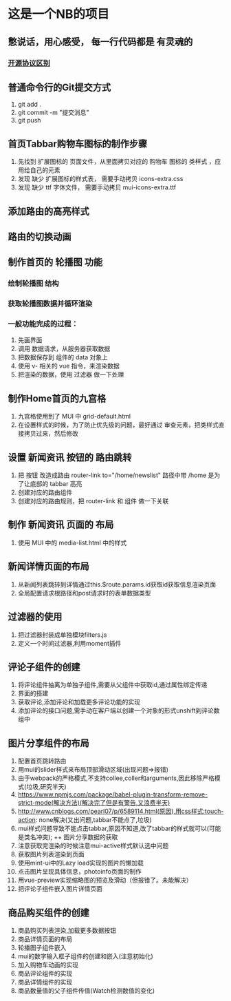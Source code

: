 # 这是一个NB的项目

## 憋说话，用心感受， 每一行代码都是 有灵魂的

### [开源协议区别](https://www.zhihu.com/question/19568896)

## 普通命令行的Git提交方式
1. git add .
2. git commit -m "提交消息"
3. git push

## 首页Tabbar购物车图标的制作步骤
1. 先找到 扩展图标的 页面文件，从里面拷贝对应的 购物车 图标的 类样式 ，应用给自己的元素
2. 发现 缺少 扩展图标的样式表， 需要手动拷贝 icons-extra.css
3. 发现 缺少 ttf 字体文件， 需要手动拷贝 mui-icons-extra.ttf

## 添加路由的高亮样式

## 路由的切换动画

## 制作首页的 轮播图 功能
### 绘制轮播图 结构
### 获取轮播图数据并循环渲染
### 一般功能完成的过程：
1. 先画界面
2. 调用 数据请求，从服务器获取数据
3. 把数据保存到 组件的 data 对象上
4. 使用 v- 相关的 vue 指令，来渲染数据
5. 把渲染的数据，使用 过滤器 做一下处理

## 制作Home首页的九宫格
1. 九宫格使用到了 MUI 中 grid-default.html
2. 在设置样式的时候，为了防止优先级的问题，最好通过 审查元素，把类样式直接拷贝过来，然后修改

## 设置 新闻资讯 按钮的 路由跳转
1. 把 按钮 改造成路由 router-link   to="/home/newslist"    路径中带 /home 是为了让底部的 tabbar 高亮
2. 创建对应的路由组件
3. 创建对应的路由规则，把 router-link 和 组件 做一下关联

## 制作 新闻资讯 页面的 布局
1. 使用 MUI 中的 media-list.html 中的样式

## 新闻详情页面的布局
1. 从新闻列表跳转到详情通过this.$route.params.id获取id获取信息渲染页面
2. 全局配置请求根路径和post请求时的表单数据类型

## 过滤器的使用
1. 把过滤器封装成单独模块filters.js
2. 定义一个时间过滤器,利用moment插件

## 评论子组件的创建
1. 将评论组件抽离为单独子组件,需要从父组件中获取id,通过属性绑定传递
2. 界面的搭建
3. 获取评论,添加评论和加载更多评论功能的实现
4. 添加评论的接口问题,需手动在客户端以创建一个对象的形式unshift到评论数组中

## 图片分享组件的布局
1. 配置首页跳转路由
2. 用mui的slider样式来布局顶部滑动区域(出现问题=>报错)
3. 由于webpack的严格模式,不支持collee,coller和arguments,因此移除严格模式(垃圾,研究半天)
4. https://www.npmjs.com/package/babel-plugin-transform-remove-strict-mode(解决方法)(解决完了但是有警告,又浪费半天)
5. http://www.cnblogs.com/pearl07/p/6589114.html(原因),用css样式:touch-action: none解决(又出问题,tabbar不能点了,垃圾)  
6. mui样式问题导致不能点击tabbar,原因不知道,改了tabbar的样式就可以(可能是类名冲突);
++ 图片分享数据的获取
1. 注意获取完渲染的时候注意mui-active样式默认选中问题
2. 获取图片列表渲染到页面
3. 使用mint-ui中的Lazy load实现的图片的懒加载
4. 点击图片呈现具体信息，photoinfo页面的制作
5. 用vue-preview实现缩略图的预览及滑动（但报错了。未能解决）
6. 把评论子组件嵌入图片详情页面


## 商品购买组件的创建
1. 商品购买列表渲染,加载更多数据按钮
2. 商品详情页面的布局
3. 轮播图子组件嵌入
4. mui的数字输入框子组件的创建和嵌入(注意初始化) 
5. 加入购物车动画的实现
6. 商品评论组件的实现
7. 商品详情组件的实现
8. 商品数量值的父子组件传值(Watch检测数值的变化) 